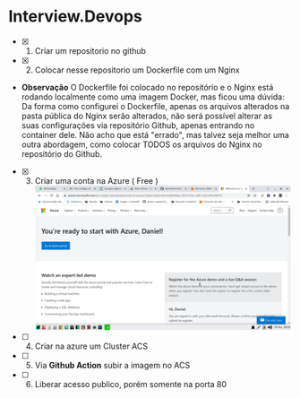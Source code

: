 # Interview.Devops

- [x] 1. Criar um repositorio no github

- [x] 2. Colocar nesse repositorio um Dockerfile com um Nginx
- **Observação**
O Dockerfile foi colocado no repositório e o Nginx está rodando localmente como uma imagem Docker, mas ficou uma dúvida:
Da forma como configurei o Dockerfile, apenas os arquivos alterados na pasta pública do Nginx serão alterados, não será possível alterar as suas configurações via repositório Github, apenas entrando no container dele. Não acho que está "errado", mas talvez seja melhor uma outra abordagem, como colocar TODOS os arquivos do Nginx no repositório do Github.

- [x] 3. Criar uma conta na Azure ( Free )
![Conta Azure grátis criada](images/criei-a-conta-gratuita-no-azure.png)

- [ ] 4. Criar na azure um Cluster ACS

- [ ] 5. Via **Github Action** subir a imagem no ACS

- [ ] 6. Liberar acesso publico, porém somente na porta 80
